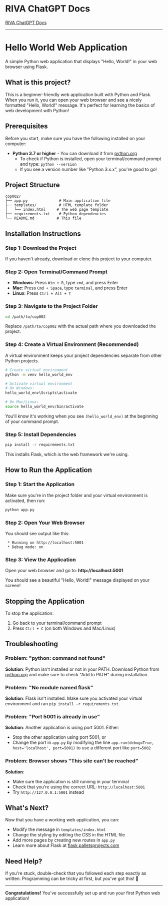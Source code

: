 # RIVA ChatGPT Docs
 [RIVA ChatGPT Docs](RIVACGPT.md)

---
# Hello World Web Application

A simple Python web application that displays "Hello, World!" in your web browser using Flask.

## What is this project?

This is a beginner-friendly web application built with Python and Flask. When you run it, you can open your web browser and see a nicely formatted "Hello, World!" message. It's perfect for learning the basics of web development with Python!

## Prerequisites

Before you start, make sure you have the following installed on your computer:

- **Python 3.7 or higher** - You can download it from [python.org](https://python.org)
  - To check if Python is installed, open your terminal/command prompt and type: `python --version`
  - If you see a version number like "Python 3.x.x", you're good to go!

## Project Structure

```
cop002/
├── app.py              # Main application file
├── templates/          # HTML template folder
│   └── index.html     # The web page template
├── requirements.txt    # Python dependencies
└── README.md          # This file
```

## Installation Instructions

### Step 1: Download the Project
If you haven't already, download or clone this project to your computer.

### Step 2: Open Terminal/Command Prompt
- **Windows**: Press `Win + R`, type `cmd`, and press Enter
- **Mac**: Press `Cmd + Space`, type `terminal`, and press Enter
- **Linux**: Press `Ctrl + Alt + T`

### Step 3: Navigate to the Project Folder
```bash
cd /path/to/cop002
```
Replace `/path/to/cop002` with the actual path where you downloaded the project.

### Step 4: Create a Virtual Environment (Recommended)
A virtual environment keeps your project dependencies separate from other Python projects.

```bash
# Create virtual environment
python -m venv hello_world_env

# Activate virtual environment
# On Windows:
hello_world_env\Scripts\activate

# On Mac/Linux:
source hello_world_env/bin/activate
```

You'll know it's working when you see `(hello_world_env)` at the beginning of your command prompt.

### Step 5: Install Dependencies
```bash
pip install -r requirements.txt
```

This installs Flask, which is the web framework we're using.

## How to Run the Application

### Step 1: Start the Application
Make sure you're in the project folder and your virtual environment is activated, then run:

```bash
python app.py
```

### Step 2: Open Your Web Browser
You should see output like this:
```
 * Running on http://localhost:5001
 * Debug mode: on
```

### Step 3: View the Application
Open your web browser and go to: **http://localhost:5001**

You should see a beautiful "Hello, World!" message displayed on your screen!

## Stopping the Application

To stop the application:
1. Go back to your terminal/command prompt
2. Press `Ctrl + C` (on both Windows and Mac/Linux)

## Troubleshooting

### Problem: "python: command not found"
**Solution**: Python isn't installed or not in your PATH. Download Python from [python.org](https://python.org) and make sure to check "Add to PATH" during installation.

### Problem: "No module named flask"
**Solution**: Flask isn't installed. Make sure you activated your virtual environment and ran `pip install -r requirements.txt`.

### Problem: "Port 5001 is already in use"
**Solution**: Another application is using port 5001. Either:
- Stop the other application using port 5001, or
- Change the port in `app.py` by modifying the line `app.run(debug=True, host='localhost', port=5001)` to use a different port like `port=5002`

### Problem: Browser shows "This site can't be reached"
**Solution**: 
- Make sure the application is still running in your terminal
- Check that you're using the correct URL: `http://localhost:5001`
- Try `http://127.0.0.1:5001` instead

## What's Next?

Now that you have a working web application, you can:
- Modify the message in `templates/index.html`
- Change the styling by editing the CSS in the HTML file
- Add more pages by creating new routes in `app.py`
- Learn more about Flask at [flask.palletsprojects.com](https://flask.palletsprojects.com)

## Need Help?

If you're stuck, double-check that you followed each step exactly as written. Programming can be tricky at first, but you've got this! 🚀

---

**Congratulations!** You've successfully set up and run your first Python web application!